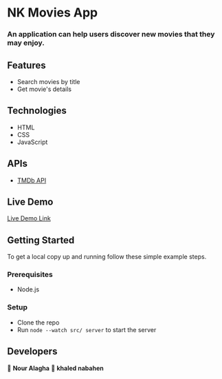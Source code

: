 # NK Movies App

### An application can help users discover new movies that they may enjoy.

## Features

- Search movies by title
- Get movie's details

## Technologies

- HTML
- CSS
- JavaScript

## APIs

- [TMDb API](https://www.themoviedb.org/documentation/api)

## Live Demo

[Live Demo Link](https://nk-movies.onrender.com/)

## Getting Started

To get a local copy up and running follow these simple example steps.

### Prerequisites

- Node.js

### Setup

- Clone the repo
- Run `node --watch src/ server` to start the server

## Developers
👤 **Nour Alagha**  👤 **khaled nabahen**


